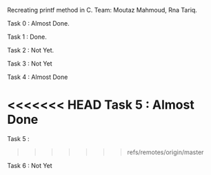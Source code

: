 Recreating printf method in C.
Team: Moutaz Mahmoud, Rna Tariq.

Task 0 : Almost Done.

Task 1 : Done.

Task 2 : Not Yet.

Task 3 : Not Yet

Task 4 : Almost Done

<<<<<<< HEAD
Task 5 : Almost Done
=======
Task 5 :
>>>>>>> refs/remotes/origin/master

Task 6 : Not Yet

